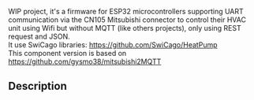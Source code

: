 WIP project, it's a firmware for ESP32 microcontrollers supporting UART communication via the CN105 Mitsubishi connector to control their HVAC unit using Wifi but without MQTT (like others projects), only using REST request and JSON.   
It use SwiCago libraries: https://github.com/SwiCago/HeatPump    
This component version is based on https://github.com/gysmo38/mitsubishi2MQTT   

## Description   

